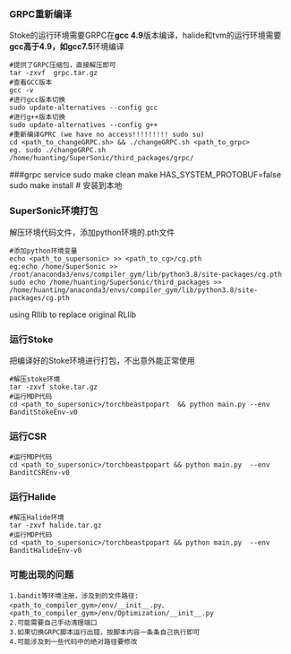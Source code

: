 ### GRPC重新编译

Stoke的运行环境需要GRPC在**gcc 4.9**版本编译，halide和tvm的运行环境需要**gcc高于4.9，如gcc7.5**环境编译

```shell
#提供了GRPC压缩包，直接解压即可
tar -zxvf  grpc.tar.gz
#查看GCC版本
gcc -v
#进行gcc版本切换
sudo update-alternatives --config gcc
#进行g++版本切换
sudo update-alternatives --config g++
#重新编译GPRC (we have no access!!!!!!!!! sudo su)
cd <path_to_changeGRPC.sh> && ./changeGRPC.sh <path_to_grpc>
eg. sudo ./changeGRPC.sh /home/huanting/SuperSonic/third_packages/grpc/

```
###grpc service
sudo make clean
make HAS_SYSTEM_PROTOBUF=false 
sudo make install # 安装到本地

### SuperSonic环境打包

解压环境代码文件，添加python环境的.pth文件

```shell
#添加python环境变量 
echo <path_to_supersonic> >> <path_to_cg>/cg.pth
eg:echo /home/SuperSonic >> /root/anaconda3/envs/compiler_gym/lib/python3.8/site-packages/cg.pth
sudo echo /home/huanting/SuperSonic/third_packages >> /home/huanting/anaconda3/envs/compiler_gym/lib/python3.8/site-packages/cg.pth
```
using Rllib to replace original RLlib 

### 运行Stoke

把编译好的Stoke环境进行打包，不出意外能正常使用

```shell
#解压stoke环境
tar -zxvf stoke.tar.gz
#运行MDP代码
cd <path_to_supersonic>/torchbeastpopart  && python main.py --env BanditStokeEnv-v0
```

### 运行CSR

```shell
#运行MDP代码
cd <path_to_supersonic>/torchbeastpopart && python main.py  --env BanditCSREnv-v0
```

### 运行Halide

```shell
#解压Halide环境
tar -zxvf halide.tar.gz
#运行MDP代码
cd <path_to_supersonic>/torchbeastpopart && python main.py  --env BanditHalideEnv-v0
```



### 可能出现的问题

```shell
1.bandit等环境注册，涉及到的文件路径:<path_to_compiler_gym>/env/__init__.py、<path_to_compiler_gym>/env/Optimization/__init__.py
2.可能需要自己手动清理端口
3.如果切换GRPC脚本运行出错，按脚本内容一条条自己执行即可
4.可能涉及到一些代码中的绝对路径要修改
```

